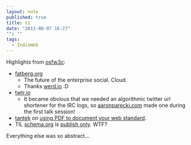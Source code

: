 ```yaml
---
layout: note
published: true
title: t1
date: "2013-08-07 16:27"
"": ""
tags: 
  - IndieWeb
---
```


Highlights from [osfw3c](http://www.w3.org/2013/socialweb/agenda.html):

- [fatberg.org](http://www.fatberg.org)
  * The future of the  enterprise social.  Cloud.
  * Thanks [werd.io](http://werd.io) :D
- [twtr.io](http://twtr.io)
  * It became obvious that we needed an algorithmic twitter url shortener for the IRC logs, so [aaronparecki.com](http://aaronparecki.com) made one during the first talk session!  
 - [tantek](http://tantek.com) on [using PDF to document your web standard](http://tantek.com/2013/219/t5/publishing-web-docs-specs-pdf-wrong-osfw3c).  
- TIL [schema.org](http://schema.org) is [publish only](http://schema.org/docs/terms.html).  WTF?
 
Everything else was so abstract...